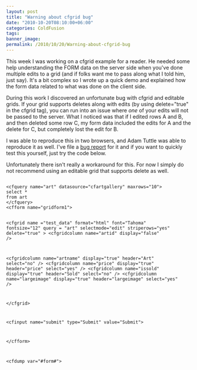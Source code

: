 ```yaml
---
layout: post
title: "Warning about cfgrid bug"
date: "2010-10-20T08:10:00+06:00"
categories: ColdFusion 
tags: 
banner_image: 
permalink: /2010/10/20/Warning-about-cfgrid-bug
---
```


This week I was working on a cfgrid example for a reader. He needed some help understanding the FORM data on the server side when you've done multiple edits to a grid (and if folks want me to pass along what I told him, just say). It's a bit complex so I wrote up a quick demo and explained how the form data related to what was done on the client side.
<!--more-->
<p/>

During this work I discovered an unfortunate bug with cfgrid and editable grids. If your grid supports deletes along with edits (by using delete="true" in the cfgrid tag), you can run into an issue where <i>one</i> of your edits will not be passed to the server. What I noticed was that if I edited rows A and B, and then deleted some row C, my form data included the edits for A and the delete for C, but completely lost the edit for B. 
<p/>

I was able to reproduce this in two browsers, and Adam Tuttle was able to reproduce it as well. I've file a <a href="http://cfbugs.adobe.com/cfbugreport/flexbugui/cfbugtracker/main.html#bugId=84683">bug report</a> for it and if you want to quickly test this yourself, just try the code below. 

<p/>

Unfortunately there isn't really a workaround for this. For now I simply do not recommend using an editable grid that supports delete as well.

<p/>

<code>
&lt;cfquery name="art" datasource="cfartgallery" maxrows="10"&gt;
select *
from art
&lt;/cfquery&gt;
&lt;cfform name="gridform1"&gt;

   &lt;cfgrid name ="test_data"
       format="html"
       font="Tahoma"
       fontsize="12"
       query = "art"
       selectmode="edit"
       striperows="yes"
		 delete="true"
                &gt;
&lt;cfgridcolumn name="artid" display="false" /&gt;

&lt;cfgridcolumn name="artname" display="true" header="Art" select="no" /&gt;
&lt;cfgridcolumn name="price" display="true" header="price" select="yes" /&gt;
&lt;cfgridcolumn name="issold" display="true" header="Sold" select="no" /&gt;
&lt;cfgridcolumn name="largeimage" display="true" header="largeimage" select="yes" /&gt;

   &lt;/cfgrid&gt;

   &lt;cfinput name="submit" type="Submit" value="Submit"&gt;

&lt;/cfform&gt;

&lt;cfdump var="#form#"&gt;
</code>
